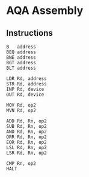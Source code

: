 # AQA Assembly

## Instructions

    B   address
    BEQ address
    BNE address
    BGT address
    BLT address

    LDR Rd, address
    STR Rd, address
    INP Rd, device
    OUT Rd, device

    MOV Rd, op2
    MVN Rd, op2

    ADD Rd, Rn, op2
    SUB Rd, Rn, op2
    AND Rd, Rn, op2
    ORR Rd, Rn, op2
    EOR Rd, Rn, op2
    LSL Rd, Rn, op2
    LSR Rd, Rn, op2

    CMP Rn, op2
    HALT
